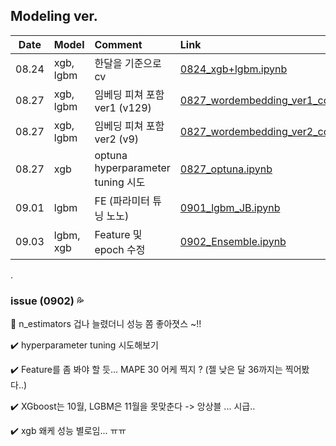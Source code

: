 ## Modeling ver. 
|Date|Model|Comment|Link|
|:---:|:---|:---|:---|
|08.24|xgb, lgbm|한달을 기준으로 cv|[0824_xgb+lgbm.ipynb](https://github.com/cryingjin/Shopping_GG/blob/jbeen2/Modeling/0824_xgb%2Blgbm_JB.ipynb)|
|08.27|xgb, lgbm|임베딩 피쳐 포함 ver1 (v129)|[0827_wordembedding_ver1_colab.ipynb](https://github.com/cryingjin/Shopping_GG/blob/jbeen2/Modeling/0827_wordembedding_ver1_colab.ipynb)|
|08.27|xgb, lgbm|임베딩 피쳐 포함 ver2 (v9)|[0827_wordembedding_ver2_colab.ipynb](https://github.com/cryingjin/Shopping_GG/blob/jbeen2/Modeling/0827_wordembedding_ver2_colab.ipynb)|
|08.27|xgb|optuna hyperparameter tuning 시도|[0827_optuna.ipynb](https://github.com/cryingjin/Shopping_GG/blob/jbeen2/Modeling/0827_optuna.ipynb)|
|09.01|lgbm|FE (파라미터 튜닝 노노)|[0901_lgbm_JB.ipynb](https://github.com/cryingjin/Shopping_GG/blob/jbeen2/Modeling/0901_lgbm_JB.ipynb)|
|09.03|lgbm, xgb|Feature 및 epoch 수정|[0902_Ensemble.ipynb](https://github.com/cryingjin/Shopping_GG/blob/jbeen2/Modeling/0902_Ensemble.ipynb)|


.



### issue (0902) :sweat_drops:
:star2: n_estimators 겁나 늘렸더니 성능 쫌 좋아졋스 ~!!         


:heavy_check_mark: hyperparameter tuning 시도해보기           


:heavy_check_mark: Feature를 좀 봐야 할 듯... MAPE 30 어케 찍지 ? (젤 낮은 달 36까지는 찍어봤다..)               


:heavy_check_mark: XGboost는 10월, LGBM은 11월을 못맞춘다 -> 앙상블 ... 시급..            

 
:heavy_check_mark: xgb 왜케 성능 별로임... ㅠㅠ          
